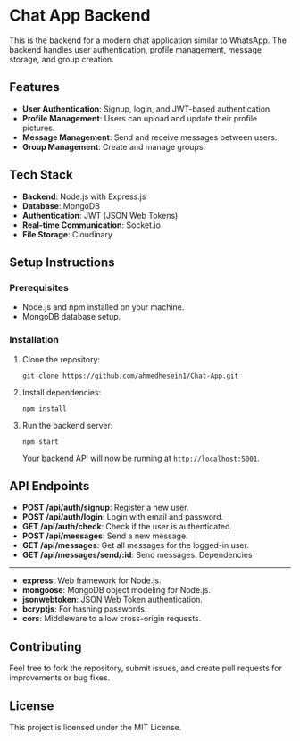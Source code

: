 Chat App Backend
================

This is the backend for a modern chat application similar to WhatsApp. The backend handles user authentication, profile management, message storage, and group creation.

Features
--------

-   **User Authentication**: Signup, login, and JWT-based authentication.
-   **Profile Management**: Users can upload and update their profile pictures.
-   **Message Management**: Send and receive messages between users.
-   **Group Management**: Create and manage groups.

Tech Stack
----------

-   **Backend**: Node.js with Express.js
-   **Database**: MongoDB
-   **Authentication**: JWT (JSON Web Tokens)
-   **Real-time Communication**: Socket.io 
-   **File Storage**: Cloudinary 

Setup Instructions
------------------

### Prerequisites

-   Node.js and npm installed on your machine.
-   MongoDB database setup. 

### Installation

1.  Clone the repository:

    
    `git clone https://github.com/ahmedhesein1/Chat-App.git` 

2.  Install dependencies:

    `npm install`


3.  Run the backend server:


    `npm start`

    Your backend API will now be running at `http://localhost:5001`.

API Endpoints
-------------

-   **POST /api/auth/signup**: Register a new user.
-   **POST /api/auth/login**: Login with email and password.
-   **GET /api/auth/check**: Check if the user is authenticated.
-   **POST /api/messages**: Send a new message.
-   **GET /api/messages**: Get all messages for the logged-in user.
-   **GET /api/messages/send/:id**: Send messages. 
Dependencies
------------

-   **express**: Web framework for Node.js.
-   **mongoose**: MongoDB object modeling for Node.js.
-   **jsonwebtoken**: JSON Web Token authentication.
-   **bcryptjs**: For hashing passwords.
-   **cors**: Middleware to allow cross-origin requests.

Contributing
------------

Feel free to fork the repository, submit issues, and create pull requests for improvements or bug fixes.

License
-------

This project is licensed under the MIT License.
